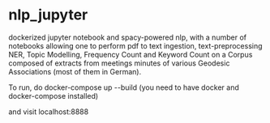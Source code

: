 # nlp_jupyter
dockerized jupyter notebook and spacy-powered nlp, with a number of notebooks allowing one to perform pdf to text ingestion, text-preprocessing NER, Topic Modelling, Frequency Count and Keyword Count on a Corpus composed of extracts from meetings minutes of various Geodesic Associations (most of them in German).

To run, do
docker-compose up --build
(you need to have docker and docker-compose installed)

and visit localhost:8888
